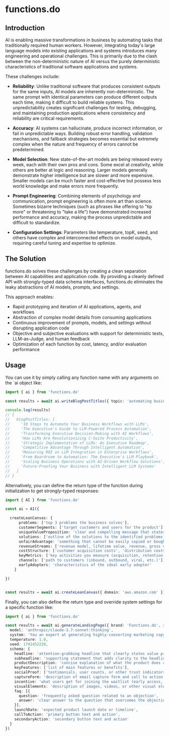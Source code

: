 # functions.do

## Introduction

AI is enabling massive transformations in business by automating tasks that traditionally required human workers. However, integrating today's large language models into existing applications and systems introduces many engineering and operational challenges. This is primarily due to the clash between the non-deterministic nature of AI versus the purely deterministic characteristics of traditional software applications and systems.

These challenges include:

- **Reliability**: Unlike traditional software that produces consistent outputs for the same inputs, AI models are inherently non-deterministic. The same prompt with identical parameters can produce different outputs each time, making it difficult to build reliable systems. This unpredictability creates significant challenges for testing, debugging, and maintaining production applications where consistency and reliability are critical requirements.

- **Accuracy**: AI systems can hallucinate, produce incorrect information, or fail in unpredictable ways. Building robust error handling, validation mechanisms, and fallback strategies becomes essential but extremely complex when the nature and frequency of errors cannot be predetermined.

- **Model Selection**: New state-of-the-art models are being released every week, each with their own pros and cons. Some excel at creativity, while others are better at logic and reasoning. Larger models generally demonstrate higher intelligence but are slower and more expensive. Smaller models can be much faster and cost-effective but possess less world knowledge and make errors more frequently.

- **Prompt Engineering**: Combining elements of psychology and communication, prompt engineering is often more art than science. Sometimes bizarre techniques (such as phrases like offering to "tip more" or threatening to "take a life") have demonstrated increased performance and accuracy, making the process unpredictable and difficult to standardize.

- **Configuration Settings**: Parameters like temperature, topK, seed, and others have complex and interconnected effects on model outputs, requiring careful tuning and expertise to optimize.

## The Solution

functions.do solves these challenges by creating a clean separation between AI capabilities and application code. By providing a cleanly defined API with strongly-typed data schema interfaces, functions.do eliminates the leaky abstractions of AI models, prompts, and settings.

This approach enables:

- Rapid prototyping and iteration of AI applications, agents, and workflows
- Abstraction of complex model details from consuming applications
- Continuous improvement of prompts, models, and settings without disrupting application code
- Objective and subjective evaluations with support for deterministic tests, LLM-as-Judge, and human feedback
- Optimization of each function by cost, latency, and/or evaluation performance


## Usage

You can use it by simply calling any function name with any arguments on the `ai object like:

```typescript
import { ai } from 'functions.do'

const results = await ai.writeBlogPostTitles({ topic: 'automating business workflows with LLMs', audience: 'executives', count: 10 })

console.log(results)
// {
//   blogPostTitles: [
//     '10 Steps to Automate Your Business Workflows with LLMs',
//     'The Executive's Guide to LLM-Powered Process Automation',
//     'Transforming Executive Decision-Making with AI Workflows',
//     'How LLMs Are Revolutionizing C-Suite Productivity',
//     'Strategic Implementation of LLMs: An Executive Roadmap',
//     'Competitive Advantage Through Intelligent Automation',
//     'Measuring ROI on LLM Integration in Enterprise Workflows',
//     'From Boardroom to Automation: The Executive's LLM Playbook',
//     'Scaling Business Operations with AI-Driven Workflow Solutions',
//     'Future-Proofing Your Business with Intelligent LLM Systems'
//   ]
// }
```

Alternatively, you can define the return type of the function during initialization to get strongly-typed responses:

```typescript
import { AI } from 'functions.do'

const ai = AI({

  createLeanCanvas: {
      problems: ['top 3 problems the business solves'],
      customerSegments: ['target customers and users for the product'],
      uniqueValueProposition: 'clear and compelling message that states why you are different and worth buying',
      solutions: ['outline of the solutions to the identified problems'],
      unfairAdvantage: 'something that cannot be easily copied or bought',
      revenueStreams: ['revenue model, lifetime value, revenue, gross margin'],
      costStructure: ['customer acquisition costs', 'distribution costs', 'hosting', 'people', 'etc.'],
      keyMetrics: ['key activities you measure (acquisition, retention, referrals, etc.)'],
      channels: ['path to customers (inbound, outbound, viral, etc.)'],
      earlyAdopters: 'characteristics of the ideal early adopter'
    }

})


const results = await ai.createLeanCanvas({ domain: 'aws.amazon.com' })
```


Finally, you can also define the return type and override system settings for a specific function like:

```typescript
import { ai } from 'functions.do'

const results = await ai.generateLandingPage({ brand: 'Functions.do', idea: 'AI-powered Functions-as-a-Service' }, {
  model: 'anthropic/claude-3.7-sonnet:thinking',
  system: 'You an expert at generating highly-converting marketing copy for startup landing pages',
  temperature: 1.0,
  seed: 1741452228,
  schema: {
    headline: 'attention-grabbing headline that clearly states value proposition',
    subheadline: 'supporting statement that adds clarity to the headline',
    productDescription: 'concise explanation of what the product does and its benefits',
    keyFeatures: ['list of main features or benefits'],
    socialProof: ['testimonials, user counts, or other trust indicators'],
    captureForm: 'description of email capture form and call to action',
    incentive: 'what users get for joining the waitlist (early access, discount, etc.)',
    visualElements: 'description of images, videos, or other visual elements',
    faq: [{
      question: 'frequently asked question related to an objection',
      answer: 'clear answer to the question that overcomes the objection'
    }],
    launchDate: 'expected product launch date or timeline',
    callToAction: 'primary button text and action',
    secondaryAction: 'secondary button text and action'
  }
})